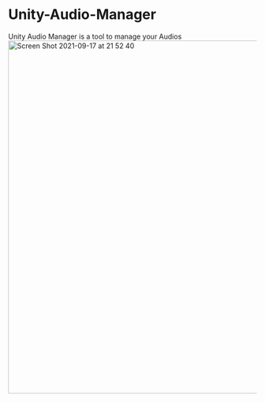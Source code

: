 # Unity-Audio-Manager
 Unity Audio Manager is a tool to manage your Audios
<img width="715" alt="Screen Shot 2021-09-17 at 21 52 40" src="https://user-images.githubusercontent.com/64248203/133852409-7ce01954-ecdc-47f2-9689-fe296abd4c63.png">
